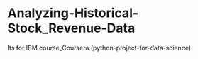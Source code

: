# Analyzing-Historical-Stock_Revenue-Data
Its for IBM course_Coursera (python-project-for-data-science)
